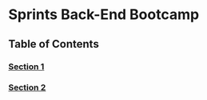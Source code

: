 # Sprints Back-End Bootcamp

## Table of Contents

### [Section 1](#section-1)

### [Section 2](#section-2)
